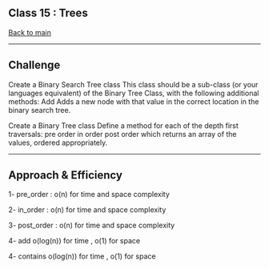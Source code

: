 ## Class 15 : Trees

[Back to main](https://github.com/Raghdsmadi/data-structures-and-algorithms) 
******************************************
## Challenge

Create a Binary Search Tree class
This class should be a sub-class (or your languages equivalent) of the Binary Tree Class, with the following additional methods:
Add
Adds a new node with that value in the correct location in the binary search tree.

Create a Binary Tree class
Define a method for each of the depth first traversals:
pre order
in order
post order which returns an array of the values, ordered appropriately.


*******************************************************************************

## Approach & Efficiency

1- pre_order : 
 o(n) for time and space complexity

2- in_order :
o(n) for time and space complexity 

3- post_order :
o(n) for time and space complexity

4- add  o(log(n)) for time  , o(1) for space

4- contains
 o(log(n)) for time , o(1) for space



